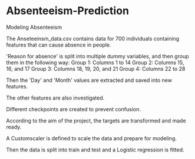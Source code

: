 # Absenteeism-Prediction
Modeling Absenteeism

The Anseteeinsm_data.csv contains data for 700 individuals containing features that can cause absence in people.

'Reason for absence' is split into multiple dummy variables, and then group them in the following way:
Group 1: Columns 1 to 14
Group 2: Columns 15, 16, and 17
Group 3: Columns 18, 19, 20, and 21
Group 4: Columns 22 to 28

Then the 'Day' and 'Month' values are extracted and saved into new features.

The other features are also investigated.

Different checkpoints are created to prevent confusion.

According to the aim of the project, the targets are transformed and made ready.

A Customscaler is defined to scale the data and prepare for modeling.

Then the data is split into train and test and a Logistic regression is fitted.
